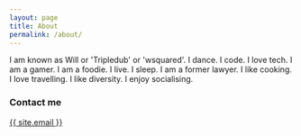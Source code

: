 ```yaml
---
layout: page
title: About
permalink: /about/
---
```


I am known as Will or 'Tripledub' or 'wsquared'. I dance. I code. I love tech. I am a gamer. I am a foodie. I live. I sleep. I am a former
lawyer. I like cooking. I love travelling. I like diversity. I enjoy socialising.

### Contact me

[{{ site.email }}](mailto:email@domain.com)
